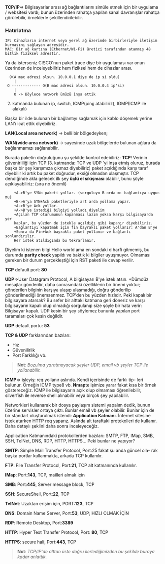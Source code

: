 **TCP/IP**=> Bilgisayarlar arası ağ bağlantılarını simüle etmek için bir uygulama / websitesi vardı; bunun üzerinden rahatça yapılan sanal davranışlar rahatça görülebilir, örneklerle şekillendirilebilir.

### Hatırlatma
	IP: Cihazların internet veya yerel ağ üzerinde birbirleriyle iletişim kurmasını sağlayan adresidir.
    MAC: Bir ağ kartına (Ethernet/Wi-Fi) üretici tarafından atanmış 48 bitlik fiziksel adrestir.

Ya da isterseniz CISCO'nun paket trace diye bir uygulaması var onun üzerinden de inceleyebiliriz hem fiziksel hem de cihazlar arası.

      O(A mac adresi olsun. 10.0.0.1 diye de ip si oldu)
        |
     O ------------- O(B mac adresi olsun. 10.0.0.4 ip'si)
        |
        O -> Böylece network ümüzü inşa ettik

2. katmanda bulunan ip, switch, ICMP(ping atabiliriz), IGMP(ICMP ile alakalı)

Başka bir ilde bulunan bir bağlantıyı sağlamak için kablo döşemek yerine LAN'ı icat ettik diyebiliriz.

**LAN(Local area network)** -> belli bir bölgedeyken;

**WAN(wide area network)** -> sayesinde uzak bölgelerde bulunan ağlara da bağlanmamızı sağlanabilir.

Burada paketin doğruluğunu şu şekilde kontrol edebiliriz: **TCP**!
    Verinin güvenirliliği için TCP (3. katmanda: TCP ve UDP 'yi inşa etmiş oluruz, burada başka bir şey karşımıza çıkmaz diyebiliriz) paket açıldığında karşı taraf diyebilir ki artık bu paket doğrudur, eksiği olmadan ulaşmıştır. TCP dendiğinde akla gelecek ilk şey **üçlü el sıkışması** olabilir, bunu şöyle açıklayabiliriz: (sıra no önemli)
	
        +A->B'ye SYNo paketi yollar. (sorguluyo B orda mı bağlantıya uygun mu)
        +B->A'ya SYN+Ack paketleriyle art arda yollama yapar.
		+A->B'ye Ack yollar.
		+A->B'ye istediği bilgiyi yolladı diyelim
		+Açılan TCP oturumunun kapanması lazım yoksa karşı bilgisayarda yer
		kaplar, bu yüzden de istekle açıldığı gibi kapanır diyebiliriz.
		+Bağlantıyı kapatmak için fin bayraklı paket yollanır: A'dan B'ye
		+Sonra da Fin+Ack bayraklı paket yollanır ve bağlantı sonlandırılır.
		Her istek atıldığında bu tekrarlanır.

Diyelim ki istenen bilgi Hello world ama en sondaki d harfi gitmemiş, bu durumda **parity check** yapıldı ve baktık ki bilgiler uyuşmuyor. Olmaması gereken bir durum gerçekleştiği için RST paketi ile cevap verilir.

**TCP** default port: **80**

**UDP**=>User Datagram Protocol, 
A bilgisayarı B'ye istek atsın.
    +Dümdüz mesajlar gönderilir, daha sonrasındaki özelliklerin bir önemi yoktur; gönderilen bilginin karşıya ulaşıp ulaşmadığı, doğru gönderilip gönderilmediği önemsenmez. TCP'den bu yüzden hızlıdır. Peki kapalı bir bilgisayara atarsak? Bu sefer bir alttaki katmana geri döneriz ve karşı bilgisayarın kapalı olup olmadığı sorgulanıp size şöyle bir hata verir: Bilgisayar kapalı. UDP kesin bir şey söylemez bununla yapılan port taramaları çok kesin değildir.

**UDP** default portu: **53**

**TCP & UDP** farklarından bazıları:
- Hız
- Güvenilirlik
- Port Farklılığı vb.

> **Not**: *Bozulma yaratmayacak şeyler UDP, email vb şeyler TCP ile yollanabilir.*

**ICMP**=> işleyiş: req yollanır aslında. Kendi içerisinde de farklı tip-
leri bulunur. Örneğin ICMP type8 vb. **Nmap**te işimize yarar fakat kısa bir örnek göstereceğiz.
    ICMP ile bilgisayarın açık olup olmaması öğrenilebilir, silverfish ile reverse shell alınabilir veya birçok şey yapılabilir.

Networkleri kullanarak bir dosya paylaşım sistemi yapalım dedik, bunun üzerine servisler ortaya çıktı. Bunlar email vb şeyler olabilir. Bunlar için de bir standart oluşturulmak istendi: **Application Katmanı**. İnternet sitesine istek atarken HTTP req yaparız. Aslında alt taraftaki protokolleri de kullanır. Daha detaylı şeklini daha sonra inceleyeceğiz.

Application Katmanındaki protokollerden bazıları: SMTP, FTP, IMap, SMB, SSH, TelNet, DNS, RDP, HTTP, HTTPS... Peki bunlar ne yapıyor?

**SMTP**: Simple Mail Transfer Protocol, Port:25 fakat şu anda güncel ola-
rak başka portlar kullanmakta, arkada TCP kullanılır.

**FTP**: File Transfer Protocol, Port:**21**, TCP alt katmanında kullanılır.

**IMap**: Port:**143**, TCP, mailleri almak için

**SMB**: Port:**445**, Server message block, TCP

**SSH**: SecureShell, Port:**22**, TCP

**TelNet**: Uzaktan erişim için, PORT:**123**, TCP

**DNS**: Domain Name Server, Port:**53**, UDP; HIZLI OLMAK İÇİN

**RDP**: Remote Desktop, Port:**3389**

**HTTP**: Hyper Text Transfer Protocol, Port: **80**, TCP

**HTTPS**: secure hali, Port:**443**, TCP

> **Not**: *TCP/IP'de alttan üste doğru ilerlediğimizden bu şekilde buraya kadar anlattık.*
